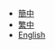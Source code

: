 <!-- _navbar.md -->

* [簡中](https://docs.lifeupapp.fun/zh-cn)
* [繁中](https://docs.lifeupapp.fun/zh-hant)
* [English](https://docs.lifeupapp.fun/en/)
